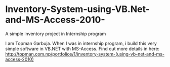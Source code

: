 # Inventory-System-using-VB.Net-and-MS-Access-2010-
A simple inventory project in Internship program

I am Topman Garbuja. When I was in internship program, i build this very simple software in VB.NET with MS-Access. Find out more details in here: http://topman.com.np/portfolios/1/inventory-system-(using-vb-net-and-ms-access-2010)
